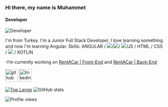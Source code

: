 ### Hi there, my name is Muhammet
#### Developer
![Developer](https://encrypted-tbn0.gstatic.com/images?q=tbn:ANd9GcQUYt4k-ZIbakIlAb2KumaLY0ZJZ42XmvyFHg&usqp=CAU)

I'm from Turkey. I'm a Junior Full Stack Developer. I love learning something and now I'm learning Angular.
Skills: ANGULAR / <img src="https://img.shields.io/badge/C%23-5C2D91?style=for-the-badge&logo=c-sharp&logoColor=white"></img>/<img src="https://img.shields.io/badge/.NET-5C2D91?style=for-the-badge&logo=.net&logoColor=white"></img>/ <img src="https://img.shields.io/badge/.NETCore-5C2D91?style=for-the-badge&logo=.net&logoColor=white"></img>/JS / HTML / CSS / 
<img src="https://img.shields.io/badge/Microsoft_SQL_Server-CC2927?style=for-the-badge&logo=microsoft-sql-server&logoColor=white"></img> / KOTLIN

-I’m currently working on [RentACar | Front-End](https://github.com/mfbilgin42/rent-a-car-project-front-end) and [RentACar | Back-End](https://github.com/mfbilgin42/RentACarProject)


[<img src='https://cdn.jsdelivr.net/npm/simple-icons@3.0.1/icons/github.svg' alt='github' height='40'>](https://github.com/mfbilgin42)  [<img src='https://cdn.jsdelivr.net/npm/simple-icons@3.0.1/icons/linkedin.svg' alt='linkedin' height='40'>](https://www.linkedin.com/in/muhammet-fethullah-1694611b1/)

[![Top Langs](https://github-readme-stats.vercel.app/api/top-langs/?username=mfbilgin42)](https://github.com/anuraghazra/github-readme-stats)
![GitHub stats](https://github-readme-stats.vercel.app/api?username=mfbilgin42&show_icons=true)  

![Profile views](https://gpvc.arturio.dev/mfbilgin42)    
